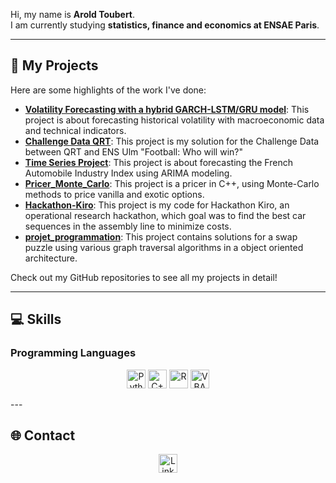 Hi, my name is **Arold Toubert**.  
I am currently studying **statistics, finance and economics at ENSAE Paris**.  

---

## 🚀 My Projects

Here are some highlights of the work I've done:

- [**Volatility Forecasting with a hybrid GARCH-LSTM/GRU model**](https://github.com/atbrt/Volatility_Prediction): This project is about forecasting historical volatility with macroeconomic data and technical indicators.
- [**Challenge Data QRT**](https://github.com/atbrt/qrt_challenge): This project is my solution for the Challenge Data between QRT and ENS Ulm "Football: Who will win?"
- [**Time Series Project**](https://github.com/atbrt/time_series_project): This project is about forecasting the French Automobile Industry Index using ARIMA modeling.
- [**Pricer_Monte_Carlo**](https://github.com/atbrt/Pricer_Monte_Carlo): This project is a pricer in C++, using Monte-Carlo methods to price vanilla and exotic options.
- [**Hackathon-Kiro**](https://github.com/atbrt/Hackathon-Kiro): This project is my code for Hackathon Kiro, an operational research hackathon, which goal was to find the best car sequences in the assembly line to minimize costs.
- [**projet_programmation**](https://github.com/atbrt/projet_programmation): This project contains solutions for a swap puzzle using various graph traversal algorithms in a object oriented architecture.

Check out my GitHub repositories to see all my projects in detail!

---

## 💻 Skills

### Programming Languages
<p align="center">
  <img src="https://img.shields.io/badge/Python-blue?logo=python&logoColor=white" alt="Python" height="30">
  <img src="https://img.shields.io/badge/C%2B%2B-blue?logo=cplusplus&logoColor=white" alt="C++" height="30">
  <img src="https://img.shields.io/badge/R-blue?logo=R&logoColor=white" alt="R" height="30">
  <img src="https://img.shields.io/badge/VBA-green?logo=microsoft&logoColor=white" alt="VBA" height="30">
</p>
---

## 🌐 Contact

<p align="center">
  <a href="https://www.linkedin.com/in/arold-toubert-658a71293/" target="_blank">
    <img src="https://img.shields.io/badge/LinkedIn-blue?logo=linkedin&logoColor=white" alt="LinkedIn" height="30">
  </a>
</p>
